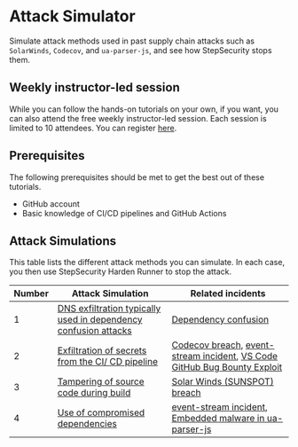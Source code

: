 # Attack Simulator

Simulate attack methods used in past supply chain attacks such as `SolarWinds`, `Codecov`, and `ua-parser-js`, and see how StepSecurity stops them.

## Weekly instructor-led session

While you can follow the hands-on tutorials on your own, if you want, you can also attend the free weekly instructor-led session. Each session is limited to 10 attendees. You can register [here](https://calendly.com/varunsh-step/supply-chain-goat).

## Prerequisites

The following prerequisites should be met to get the best out of these tutorials.

- GitHub account
- Basic knowledge of CI/CD pipelines and GitHub Actions

## Attack Simulations

This table lists the different attack methods you can simulate. In each case, you then use StepSecurity Harden Runner to stop the attack.

| Number | Attack Simulation                                                                     | Related incidents                                                                                                                                                                                                                                                                                                             |
| ------ | ------------------------------------------------------------------------------------- | ----------------------------------------------------------------------------------------------------------------------------------------------------------------------------------------------------------------------------------------------------------------------------------------------------------------------------- |
| 1      | [DNS exfiltration typically used in dependency confusion attacks](DNSExfiltration.md) | [Dependency confusion](https://medium.com/@alex.birsan/dependency-confusion-4a5d60fec610)                                                                                                                                                                                                                                     |
| 2      | [Exfiltration of secrets from the CI/ CD pipeline](RestrictOutboundTraffic.md)        | [Codecov breach](https://about.codecov.io/security-update/), [event-stream incident](https://blog.npmjs.org/post/180565383195/details-about-the-event-stream-incident.html), [VS Code GitHub Bug Bounty Exploit](https://www.bleepingcomputer.com/news/security/heres-how-a-researcher-broke-into-microsoft-vs-codes-github/) |
| 3      | [Tampering of source code during build](MonitorSourceCode.md)                         | [Solar Winds (SUNSPOT) breach](http://crowdstrike.com/blog/sunspot-malware-technical-analysis/)                                                                                                                                                                                                                               |
| 4      | [Use of compromised dependencies](CompromisedDependency.md)                           | [event-stream incident](https://blog.npmjs.org/post/180565383195/details-about-the-event-stream-incident.html), [Embedded malware in ua-parser-js](https://github.com/advisories/GHSA-pjwm-rvh2-c87w)                                                                                                                         |
